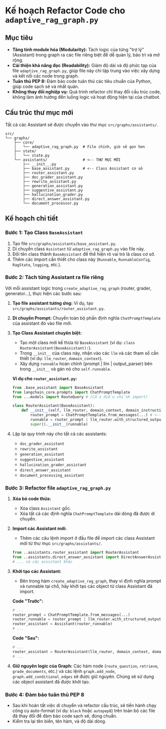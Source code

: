 # Kế hoạch Refactor Code cho `adaptive_rag_graph.py`

## Mục tiêu

-   **Tăng tính module hóa (Modularity):** Tách logic của từng "trợ lý" (Assistant) trong graph ra các file riêng biệt để dễ quản lý, bảo trì và mở rộng.
-   **Cải thiện khả năng đọc (Readability):** Giảm độ dài và độ phức tạp của file `adaptive_rag_graph.py`, giúp file này chỉ tập trung vào việc xây dựng và kết nối các node trong graph.
-   **Tuân thủ PEP 8:** Đảm bảo code tuân thủ các tiêu chuẩn của Python, giúp code sạch sẽ và nhất quán.
-   **Không thay đổi nghiệp vụ:** Quá trình refactor chỉ thay đổi cấu trúc code, không làm ảnh hưởng đến luồng logic và hoạt động hiện tại của chatbot.

## Cấu trúc thư mục mới

Tất cả các Assistant sẽ được chuyển vào thư mục `src/graphs/assistants/`.

```
src/
└── graphs/
    ├── core/
    │   └── adaptive_rag_graph.py  # File chính, giờ sẽ gọn hơn
    ├── state/
    │   └── state.py
    └── assistants/                # <-- THƯ MỤC MỚI
        ├── __init__.py
        ├── base_assistant.py      # <-- Class Assistant cơ sở
        ├── router_assistant.py
        ├── doc_grader_assistant.py
        ├── rewrite_assistant.py
        ├── generation_assistant.py
        ├── suggestive_assistant.py
        ├── hallucination_grader.py
        ├── direct_answer_assistant.py
        └── document_processor.py
```

## Kế hoạch chi tiết

### Bước 1: Tạo Class `BaseAssistant`

1.  Tạo file `src/graphs/assistants/base_assistant.py`.
2.  Di chuyển class `Assistant` từ `adaptive_rag_graph.py` vào file này.
3.  Đổi tên class thành `BaseAssistant` để thể hiện rõ vai trò là class cơ sở.
4.  Thêm các import cần thiết cho class này (`Runnable`, `RunnableConfig`, `RagState`, `logging`, etc.).

### Bước 2: Tách từng Assistant ra file riêng

Với mỗi assistant logic trong `create_adaptive_rag_graph` (router, grader, generator...), thực hiện các bước sau:

1.  **Tạo file assistant tương ứng:** Ví dụ, tạo `src/graphs/assistants/router_assistant.py`.
2.  **Di chuyển Prompt:** Chuyển toàn bộ phần định nghĩa `ChatPromptTemplate` của assistant đó vào file mới.
3.  **Tạo Class Assistant chuyên biệt:**
    *   Tạo một class mới kế thừa từ `BaseAssistant` (ví dụ: `class RouterAssistant(BaseAssistant):`).
    *   Trong `__init__` của class này, nhận vào các `llm` và các tham số cần thiết (ví dụ: `llm_router`, `domain_context`).
    *   Xây dựng `runnable` hoàn chỉnh (prompt | llm | output_parser) bên trong `__init__` và gán nó cho `self.runnable`.

    **Ví dụ cho `router_assistant.py`:**
    ```python
    from .base_assistant import BaseAssistant
    from langchain_core.prompts import ChatPromptTemplate
    from ...models import RouteQuery # (Cần điều chỉnh import)

    class RouterAssistant(BaseAssistant):
        def __init__(self, llm_router, domain_context, domain_instructions):
            router_prompt = ChatPromptTemplate.from_messages(...) # <--- Định nghĩa prompt ở đây
            runnable = router_prompt | llm_router.with_structured_output(RouteQuery)
            super().__init__(runnable)
    ```

4.  Lặp lại quy trình này cho tất cả các assistants:
    *   `doc_grader_assistant`
    *   `rewrite_assistant`
    *   `generation_assistant`
    *   `suggestive_assistant`
    *   `hallucination_grader_assistant`
    *   `direct_answer_assistant`
    *   `document_processing_assistant`

### Bước 3: Refactor file `adaptive_rag_graph.py`

1.  **Xóa bỏ code thừa:**
    *   Xóa class `Assistant` gốc.
    *   Xóa tất cả các định nghĩa `ChatPromptTemplate` dài dòng đã được di chuyển.
2.  **Import các Assistant mới:**
    *   Thêm các câu lệnh import ở đầu file để import các class Assistant mới từ thư mục `src/graphs/assistants/`.
    ```python
    from ..assistants.router_assistant import RouterAssistant
    from ..assistants.direct_answer_assistant import DirectAnswerAssistant
    # ... và các assistant khác
    ```
3.  **Khởi tạo các Assistant:**
    *   Bên trong hàm `create_adaptive_rag_graph`, thay vì định nghĩa prompt và runnable tại chỗ, hãy khởi tạo các object từ class Assistant đã import.

    **Code "Trước":**
    ```python
    # ...
    router_prompt = ChatPromptTemplate.from_messages(...)
    router_runnable = router_prompt | llm_router.with_structured_output(RouteQuery)
    router_assistant = Assistant(router_runnable)
    # ...
    ```

    **Code "Sau":**
    ```python
    # ...
    router_assistant = RouterAssistant(llm_router, domain_context, domain_instructions)
    # ...
    ```
4.  **Giữ nguyên logic của Graph:** Các hàm node (`route_question`, `retrieve`, `grade_documents`, etc.) và các lệnh `graph.add_node`, `graph.add_conditional_edges` sẽ được giữ nguyên. Chúng sẽ sử dụng các object assistant đã được khởi tạo.

### Bước 4: Đảm bảo tuân thủ PEP 8

-   Sau khi hoàn tất việc di chuyển và refactor cấu trúc, sẽ tiến hành chạy công cụ auto-format (ví dụ: `black` hoặc `autopep8`) trên toàn bộ các file đã thay đổi để đảm bảo code sạch sẽ, đúng chuẩn.
-   Kiểm tra lại tên biến, tên hàm, và độ dài dòng.
